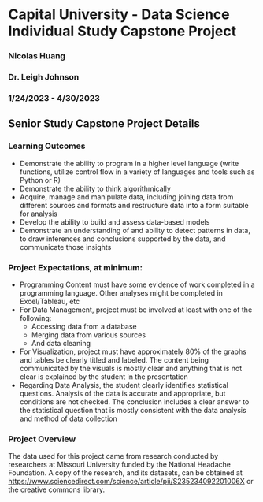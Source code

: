 # Capital University - Data Science Individual Study Capstone Project
### Nicolas Huang
### Dr. Leigh Johnson
### 1/24/2023 - 4/30/2023

## Senior Study Capstone Project Details

### Learning Outcomes
- Demonstrate the ability to program in a higher level language (write functions, utilize
control flow in a variety of languages and tools such as Python or R)
- Demonstrate the ability to think algorithmically
- Acquire, manage and manipulate data, including joining data from different sources and
formats and restructure data into a form suitable for analysis
- Develop the ability to build and assess data-based models
- Demonstrate an understanding of and ability to detect patterns in data, to draw
inferences and conclusions supported by the data, and communicate those insights

### Project Expectations, at minimum:
- Programming Content must have some evidence of work completed in a programming language. Other analyses might be completed in Excel/Tableau, etc
- For Data Management, project must be involved at least with one of the following:
  - Accessing data from a database
  - Merging data from various sources
  - And data cleaning
- For Visualization, project must have approximately 80% of the graphs and tables be clearly titled and labeled. The content being communicated by the visuals is mostly clear and anything that is not clear is explained by the student in the presentation
- Regarding Data Analysis, the student clearly identifies statistical questions. Analysis of the data is accurate and appropriate, but conditions are not checked. The conclusion includes a clear answer to the statistical question that is mostly consistent with the data analysis and method of data collection

### Project Overview
The data used for this project came from research conducted by researchers at Missouri University funded by the National Headache Foundation. A copy of the research, and its datasets, can be obtained at https://www.sciencedirect.com/science/article/pii/S235234092201006X or the creative commons library. 

